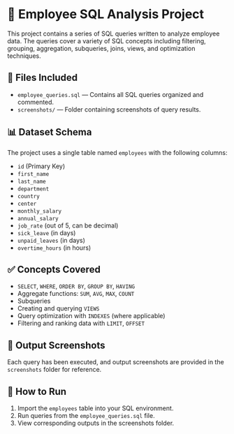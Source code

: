 # 🧠 Employee SQL Analysis Project

This project contains a series of SQL queries written to analyze employee data. The queries cover a variety of SQL concepts including filtering, grouping, aggregation, subqueries, joins, views, and optimization techniques.

## 📁 Files Included

- `employee_queries.sql` — Contains all SQL queries organized and commented.
- `screenshots/` — Folder containing screenshots of query results.

## 📊 Dataset Schema

The project uses a single table named `employees` with the following columns:

- `id` (Primary Key)
- `first_name`
- `last_name`
- `department`
- `country`
- `center`
- `monthly_salary`
- `annual_salary`
- `job_rate` (out of 5, can be decimal)
- `sick_leave` (in days)
- `unpaid_leaves` (in days)
- `overtime_hours` (in hours)

## ✅ Concepts Covered

- `SELECT`, `WHERE`, `ORDER BY`, `GROUP BY`, `HAVING`
- Aggregate functions: `SUM`, `AVG`, `MAX`, `COUNT`
- Subqueries
- Creating and querying `VIEWS`
- Query optimization with `INDEXES` (where applicable)
- Filtering and ranking data with `LIMIT`, `OFFSET`

## 📸 Output Screenshots

Each query has been executed, and output screenshots are provided in the `screenshots` folder for reference.

## 🚀 How to Run

1. Import the `employees` table into your SQL environment.
2. Run queries from the `employee_queries.sql` file.
3. View corresponding outputs in the screenshots folder.



